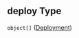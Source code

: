 ## deploy Type

`object[]` ([Deployment](fluence-properties-services-deployment-id-map-properties-deployment-list-deployment.md))
